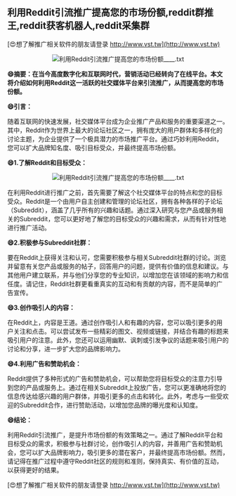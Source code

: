 ## **利用Reddit引流推广提高您的市场份额,reddit群推王,reddit获客机器人,reddit采集群**

[😍想了解推广相关软件的朋友请登录 http://www.vst.tw](http://www.vst.tw)

 <center><img src="https://vst.tw/MP4/tuiguang/png/1.png" alt="利用Reddit引流推广提高您的市场份额____.txt"></center>

**😄摘要：在当今高度数字化和互联网时代，营销活动已经转向了在线平台。本文将介绍如何利用Reddit这一活跃的社交媒体平台来引流推广，从而提高您的市场份额。**

**😄引言：**

随着互联网的快速发展，社交媒体平台成为企业推广产品和服务的重要渠道之一。其中，Reddit作为世界上最大的论坛社区之一，拥有庞大的用户群体和多样化的讨论主题，为企业提供了一个极具潜力的市场推广平台。通过巧妙利用Reddit，您可以扩大品牌知名度、吸引目标受众，并最终提高市场份额。

**😄1.了解Reddit和目标受众：**

 <center><img src="https://vst.tw/MP4/tuiguang/png/5.png" alt="利用Reddit引流推广提高您的市场份额____.txt"></center>

在利用Reddit进行推广之前，首先需要了解这个社交媒体平台的特点和您的目标受众。Reddit是一个由用户自主创建和管理的论坛社区，拥有各种各样的子论坛（Subreddit），涵盖了几乎所有的兴趣和话题。通过深入研究与您产品或服务相关的Subreddit，您可以更好地了解您的目标受众的兴趣和需求，从而有针对性地进行推广活动。

**😄2.积极参与Subreddit社群：**

要在Reddit上获得关注和认可，您需要积极参与相关Subreddit社群的讨论。浏览并留意有关您产品或服务的帖子，回答用户的问题，提供有价值的信息和建议。与其他用户建立联系，并与他们分享您的专业知识，以增加您在该领域的影响力和信任度。请记住，Reddit社群更看重真实的互动和有贡献的内容，而不是简单的广告宣传。

**😄3.创作吸引人的内容：**

在Reddit上，内容是王道。通过创作吸引人和有趣的内容，您可以吸引更多的用户关注和点击。可以尝试发布一些精彩的图文、视频或链接，并结合有趣的标题来吸引用户的注意。此外，您还可以运用幽默、讽刺或引发争议的话题来吸引用户的讨论和分享，进一步扩大您的品牌影响力。

**😄4.利用广告和赞助机会：**

Reddit提供了多种形式的广告和赞助机会，可以帮助您将目标受众的注意力引导到您的产品或服务上。通过在相关Subreddit上投放广告，您可以更准确地将您的信息传达给感兴趣的用户群体，并吸引更多的点击和转化。此外，考虑与一些受欢迎的Subreddit合作，进行赞助活动，以增加您品牌的曝光度和认知度。

**😄结论：**

利用Reddit引流推广，是提升市场份额的有效策略之一。通过了解Reddit平台和目标受众的需求，积极参与社群讨论，创作吸引人的内容，并善用广告和赞助机会，您可以扩大品牌影响力，吸引更多的潜在客户，并最终提高市场份额。然而，请记得在推广过程中遵守Reddit社区的规则和准则，保持真实、有价值的互动，以获得更好的结果。

[😍想了解推广相关软件的朋友请登录 http://www.vst.tw](http://www.vst.tw)



